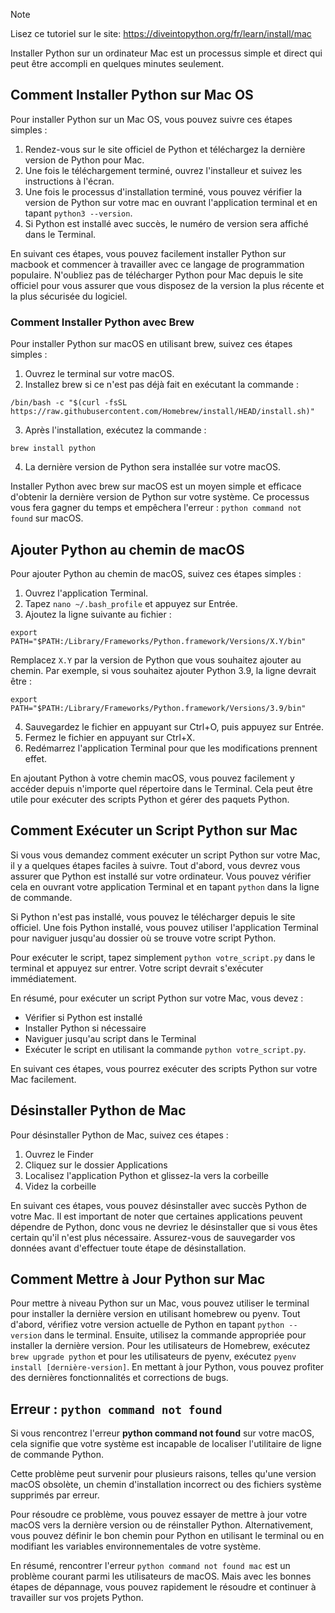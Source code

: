 > [!NOTE]
> Lisez ce tutoriel sur le site: https://diveintopython.org/fr/learn/install/mac

Installer Python sur un ordinateur Mac est un processus simple et direct qui peut être accompli en quelques minutes seulement.

## Comment Installer Python sur Mac OS

Pour installer Python sur un Mac OS, vous pouvez suivre ces étapes simples :

1. Rendez-vous sur le site officiel de Python et téléchargez la dernière version de Python pour Mac.
2. Une fois le téléchargement terminé, ouvrez l'installeur et suivez les instructions à l'écran.
3. Une fois le processus d'installation terminé, vous pouvez vérifier la version de Python sur votre mac en ouvrant l'application terminal et en tapant `python3 --version`.
4. Si Python est installé avec succès, le numéro de version sera affiché dans le Terminal.

En suivant ces étapes, vous pouvez facilement installer Python sur macbook et commencer à travailler avec ce langage de programmation populaire. N'oubliez pas de télécharger Python pour Mac depuis le site officiel pour vous assurer que vous disposez de la version la plus récente et la plus sécurisée du logiciel.

### Comment Installer Python avec Brew

Pour installer Python sur macOS en utilisant brew, suivez ces étapes simples :

1. Ouvrez le terminal sur votre macOS.
2. Installez brew si ce n'est pas déjà fait en exécutant la commande :

```shell
/bin/bash -c "$(curl -fsSL https://raw.githubusercontent.com/Homebrew/install/HEAD/install.sh)"
```

3. Après l'installation, exécutez la commande :

```shell
brew install python
```

4. La dernière version de Python sera installée sur votre macOS.

Installer Python avec brew sur macOS est un moyen simple et efficace d'obtenir la dernière version de Python sur votre système. Ce processus vous fera gagner du temps et empêchera l'erreur : `python command not found` sur macOS.

## Ajouter Python au chemin de macOS

Pour ajouter Python au chemin de macOS, suivez ces étapes simples :

1. Ouvrez l'application Terminal.
2. Tapez `nano ~/.bash_profile` et appuyez sur Entrée.
3. Ajoutez la ligne suivante au fichier :

```shell
export PATH="$PATH:/Library/Frameworks/Python.framework/Versions/X.Y/bin"
```

Remplacez `X.Y` par la version de Python que vous souhaitez ajouter au chemin. Par exemple, si vous souhaitez ajouter Python 3.9, la ligne devrait être :

```shell
export PATH="$PATH:/Library/Frameworks/Python.framework/Versions/3.9/bin"
```

4. Sauvegardez le fichier en appuyant sur Ctrl+O, puis appuyez sur Entrée.
5. Fermez le fichier en appuyant sur Ctrl+X.
6. Redémarrez l'application Terminal pour que les modifications prennent effet.

En ajoutant Python à votre chemin macOS, vous pouvez facilement y accéder depuis n'importe quel répertoire dans le Terminal. Cela peut être utile pour exécuter des scripts Python et gérer des paquets Python.

## Comment Exécuter un Script Python sur Mac

Si vous vous demandez comment exécuter un script Python sur votre Mac, il y a quelques étapes faciles à suivre. Tout d'abord, vous devrez vous assurer que Python est installé sur votre ordinateur. Vous pouvez vérifier cela en ouvrant votre application Terminal et en tapant `python` dans la ligne de commande.

Si Python n'est pas installé, vous pouvez le télécharger depuis le site officiel. Une fois Python installé, vous pouvez utiliser l'application Terminal pour naviguer jusqu'au dossier où se trouve votre script Python.

Pour exécuter le script, tapez simplement `python votre_script.py` dans le terminal et appuyez sur entrer. Votre script devrait s'exécuter immédiatement.

En résumé, pour exécuter un script Python sur votre Mac, vous devez :
- Vérifier si Python est installé
- Installer Python si nécessaire
- Naviguer jusqu'au script dans le Terminal
- Exécuter le script en utilisant la commande `python votre_script.py`.

En suivant ces étapes, vous pourrez exécuter des scripts Python sur votre Mac facilement.

## Désinstaller Python de Mac

Pour désinstaller Python de Mac, suivez ces étapes :
1. Ouvrez le Finder
2. Cliquez sur le dossier Applications
3. Localisez l'application Python et glissez-la vers la corbeille
4. Videz la corbeille

En suivant ces étapes, vous pouvez désinstaller avec succès Python de votre Mac. Il est important de noter que certaines applications peuvent dépendre de Python, donc vous ne devriez le désinstaller que si vous êtes certain qu'il n'est plus nécessaire. Assurez-vous de sauvegarder vos données avant d'effectuer toute étape de désinstallation.

## Comment Mettre à Jour Python sur Mac

Pour mettre à niveau Python sur un Mac, vous pouvez utiliser le terminal pour installer la dernière version en utilisant homebrew ou pyenv. Tout d'abord, vérifiez votre version actuelle de Python en tapant `python --version` dans le terminal. Ensuite, utilisez la commande appropriée pour installer la dernière version. Pour les utilisateurs de Homebrew, exécutez `brew upgrade python` et pour les utilisateurs de pyenv, exécutez `pyenv install [dernière-version]`. En mettant à jour Python, vous pouvez profiter des dernières fonctionnalités et corrections de bugs.

## Erreur : `python command not found`

Si vous rencontrez l'erreur **python command not found** sur votre macOS, cela signifie que votre système est incapable de localiser l'utilitaire de ligne de commande Python.

Cette problème peut survenir pour plusieurs raisons, telles qu'une version macOS obsolète, un chemin d'installation incorrect ou des fichiers système supprimés par erreur.

Pour résoudre ce problème, vous pouvez essayer de mettre à jour votre macOS vers la dernière version ou de réinstaller Python. Alternativement, vous pouvez définir le bon chemin pour Python en utilisant le terminal ou en modifiant les variables environnementales de votre système.

En résumé, rencontrer l'erreur `python command not found mac` est un problème courant parmi les utilisateurs de macOS. Mais avec les bonnes étapes de dépannage, vous pouvez rapidement le résoudre et continuer à travailler sur vos projets Python.
